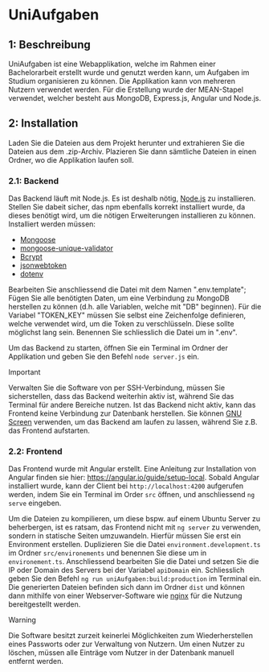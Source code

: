 # UniAufgaben
## 1: Beschreibung
UniAufgaben ist eine Webapplikation, welche im Rahmen einer Bachelorarbeit erstellt wurde und genutzt werden kann, um Aufgaben im Studium organisieren zu können. Die Applikation kann von mehreren Nutzern verwendet werden. Für die Erstellung wurde der MEAN-Stapel verwendet, welcher besteht aus MongoDB, Express.js, Angular und Node.js.

## 2: Installation

Laden Sie die Dateien aus dem Projekt herunter und extrahieren Sie die Dateien aus dem .zip-Archiv. Plazieren Sie dann sämtliche Dateien in einen Ordner, wo die Applikation laufen soll.

### 2.1: Backend
Das Backend läuft mit Node.js. Es ist deshalb nötig, [Node.js](https://nodejs.org/) zu installieren. Stellen Sie dabeit sicher, das npm ebenfalls korrekt installiert wurde, da dieses benötigt wird, um die nötigen Erweiterungen installieren zu können. Installiert werden müssen: 
- [Mongoose](https://www.npmjs.com/package/mongoose)
- [mongoose-unique-validator](https://www.npmjs.com/package/mongoose-unique-validator)
- [Bcrypt](https://www.npmjs.com/package/bcrypt)
- [jsonwebtoken](https://www.npmjs.com/package/jsonwebtoken)
- [dotenv](https://www.npmjs.com/package/dotenv)

Bearbeiten Sie anschliessend die Datei mit dem Namen ".env.template"; Fügen Sie alle benötigten Daten, um eine Verbindung zu MongoDB herstellen zu können (d.h. alle Variablen, welche mit "DB" beginnen). Für die Variabel "TOKEN_KEY" müssen Sie selbst eine Zeichenfolge definieren, welche verwendet wird, um die Token zu verschlüsseln. Diese sollte möglichst lang sein. Benennen Sie schliesslich die Datei um in ".env".

Um das Backend zu starten, öffnen Sie ein Terminal im Ordner der Applikation und geben Sie den Befehl `node server.js` ein.

>[!IMPORTANT]
>Verwalten Sie die Software von per SSH-Verbindung, müssen Sie sicherstellen, dass das Backend weiterhin aktiv ist, während Sie das Terminal für andere Bereiche nutzen.
>Ist das Backend nicht aktiv, kann das Frontend keine Verbindung zur Datenbank herstellen.
>Sie können [GNU Screen](https://www.gnu.org/software/screen/) verwenden, um das Backend am laufen zu lassen, während Sie z.B. das Frontend aufstarten.

### 2.2: Frontend
Das Frontend wurde mit Angular erstellt. Eine Anleitung zur Installation von Angular finden sie hier: https://angular.io/guide/setup-local.
Sobald Angular installiert wurde, kann der Client bei `http://localhost:4200` aufgerufen werden, indem Sie ein Terminal im Order `src` öffnen, und anschliessend `ng serve` eingeben.

Um die Dateien zu kompilieren, um diese bspw. auf einem Ubuntu Server zu beherbergen, ist es ratsam, das Frontend nicht mit `ng server` zu verwenden, sondern in statische Seiten umzuwandeln. Hierfür müssen Sie erst ein Environment erstellen. Duplizieren Sie die Datei `environment.development.ts` im Ordner `src/environements` und benennen Sie diese um in `environement.ts`. Anschliessend bearbeiten Sie die Datei und setzen Sie die IP oder Domain des Servers bei der Variabel `apiDomain` ein. Schliesslich geben Sie den Befehl `ng run uniAufgaben:build:production` im Terminal ein. Die generierten Dateien befinden sich dann im Ordner `dist` und können dann mithilfe von einer Webserver-Software wie [nginx](https://nginx.org) für die Nutzung bereitgestellt werden.

>[!WARNING]
>Die Software besitzt zurzeit keinerlei Möglichkeiten zum Wiederherstellen eines Passworts oder zur Verwaltung von Nutzern. Um einen Nutzer zu löschen, müssen alle Einträge vom Nutzer in der Datenbank manuell entfernt werden.
